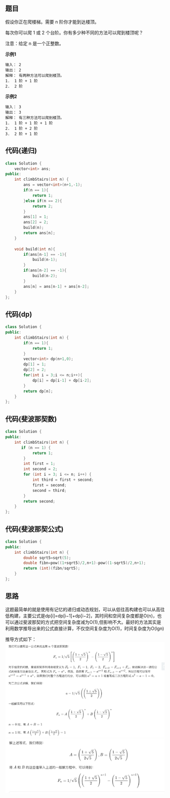 ## 题目
假设你正在爬楼梯。需要 n 阶你才能到达楼顶。

每次你可以爬 1 或 2 个台阶。你有多少种不同的方法可以爬到楼顶呢？

注意：给定 n 是一个正整数。

**示例1**
```
输入： 2
输出： 2
解释： 有两种方法可以爬到楼顶。
1.  1 阶 + 1 阶
2.  2 阶
```

**示例2**
```
输入： 3
输出： 3
解释： 有三种方法可以爬到楼顶。
1.  1 阶 + 1 阶 + 1 阶
2.  1 阶 + 2 阶
3.  2 阶 + 1 阶
```

## 代码(递归)
```C++
class Solution {
    vector<int> ans;
public:
    int climbStairs(int n) {
        ans = vector<int>(n+1,-1);
        if(n == 1){
            return 1;
        }else if(n == 2){
            return 2;
        }
        ans[1] = 1;
        ans[2] = 2;
        build(n); 
        return ans[n];
    }
    
    void build(int n){
        if(ans[n-1] == -1){
            build(n-1);
        }
        if(ans[n-2] == -1){
            build(n-2);
        }
        ans[n] = ans[n-1] + ans[n-2]; 
    }
};
```

## 代码(dp)
```C++
class Solution {
public:
    int climbStairs(int n) {
        if(n == 1){
            return 1;
        }
        vector<int> dp(n+1,0);
        dp[1] = 1;
        dp[2] = 2;
        for(int i = 3;i <= n;i++){
            dp[i] = dp[i-1] + dp[i-2];
        }
        return dp[n];
    }
};
```

## 代码(斐波那契数)
```C++
class Solution {
public:
    int climbStairs(int n) {
       if (n == 1) {
            return 1;
        }
        int first = 1;
        int second = 2;
        for (int i = 3; i <= n; i++) {
            int third = first + second;
            first = second;
            second = third;
        }
        return second;
    }
};
```

## 代码(斐波那契公式)
```C++
class Solution {
public:
    int climbStairs(int n) {
        double sqrt5=sqrt(5);
        double fibn=pow((1+sqrt5)/2,n+1)-pow((1-sqrt5)/2,n+1);
        return (int)(fibn/sqrt5);
    }
};
```

## 思路

这题最简单的就是使用有记忆的递归或动态规划，可以从低往高构建也可以从高往低构建，主要公式是dp[i]=dp[i−1]+dp[i−2]，其时间和空间复杂度都是O(n)，也可以通过斐波那契的方式把空间复杂度减为O(1),但影响不大。最好的方法其实是利用数学推导出来的公式直接计算，不仅空间复杂度为O(1)，时间复杂度为O(lgn)

推导方式如下：
![](static/70_1.png)
![](static/70_2.png)